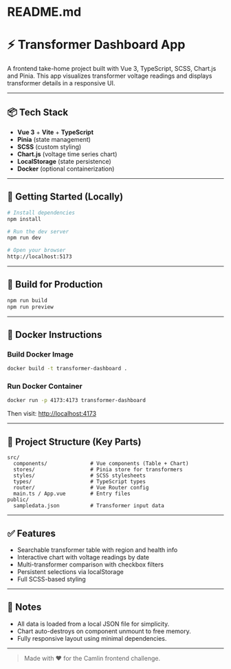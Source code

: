 # README.md

# ⚡ Transformer Dashboard App

A frontend take-home project built with Vue 3, TypeScript, SCSS, Chart.js and Pinia. This app visualizes transformer voltage readings and displays transformer details in a responsive UI.

---

## 📦 Tech Stack

- **Vue 3** + **Vite** + **TypeScript**
- **Pinia** (state management)
- **SCSS** (custom styling)
- **Chart.js** (voltage time series chart)
- **LocalStorage** (state persistence)
- **Docker** (optional containerization)

---

## 🚀 Getting Started (Locally)

```bash
# Install dependencies
npm install

# Run the dev server
npm run dev

# Open your browser
http://localhost:5173
```

---

## 🔧 Build for Production

```bash
npm run build
npm run preview
```

---

## 🐳 Docker Instructions

### Build Docker Image

```bash
docker build -t transformer-dashboard .
```

### Run Docker Container

```bash
docker run -p 4173:4173 transformer-dashboard
```

Then visit: [http://localhost:4173](http://localhost:4173)

---

## 📁 Project Structure (Key Parts)

```
src/
  components/              # Vue components (Table + Chart)
  stores/                  # Pinia store for transformers
  styles/                  # SCSS stylesheets
  types/                   # TypeScript types
  router/                  # Vue Router config
  main.ts / App.vue        # Entry files
public/
  sampledata.json          # Transformer input data
```

---

## ✅ Features

- Searchable transformer table with region and health info
- Interactive chart with voltage readings by date
- Multi-transformer comparison with checkbox filters
- Persistent selections via localStorage
- Full SCSS-based styling

---

## 📌 Notes

- All data is loaded from a local JSON file for simplicity.
- Chart auto-destroys on component unmount to free memory.
- Fully responsive layout using minimal dependencies.

---

> Made with ❤️ for the Camlin frontend challenge.
